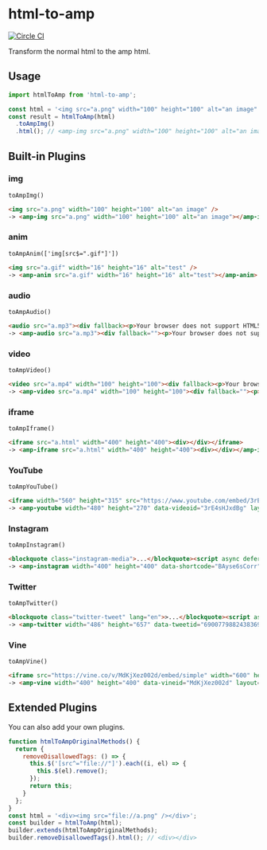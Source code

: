 # html-to-amp

[![Circle CI](https://circleci.com/gh/herablog/html-to-amp.svg?style=shield)](https://circleci.com/gh/herablog/html-to-amp)


Transform the normal html to the amp html.

## Usage

```JavaScript
import htmlToAmp from 'html-to-amp';

const html = '<img src="a.png" width="100" height="100" alt="an image" />';
const result = htmlToAmp(html)
  .toAmpImg()
  .html(); // <amp-img src="a.png" width="100" height="100" alt="an image"></amp-img>
```

## Built-in Plugins

### img
```
toAmpImg()
```

```html
<img src="a.png" width="100" height="100" alt="an image" />
-> <amp-img src="a.png" width="100" height="100" alt="an image"></amp-img>
```

### anim
```
toAmpAnim(['img[src$=".gif"]'])
```

```html
<img src="a.gif" width="16" height="16" alt="test" />
-> <amp-anim src="a.gif" width="16" height="16" alt="test"></amp-anim>
```

### audio
```
toAmpAudio()
```

```html
<audio src="a.mp3"><div fallback><p>Your browser does not support HTML5 audio</p></div><source type="audio/mpeg" src="foo.mp3"></audio>
-> <amp-audio src="a.mp3"><div fallback=""><p>Your browser does not support HTML5 audio</p></div><source type="audio/mpeg" src="foo.mp3"></amp-audio>
```

### video
```
toAmpVideo()
```

```html
<video src="a.mp4" width="100" height="100"><div fallback><p>Your browser does not support HTML5 video</p></div><source type="video/mpeg" src="foo.mp4"></video>
-> <amp-video src="a.mp4" width="100" height="100"><div fallback=""><p>Your browser does not support HTML5 video</p></div><source type="video/mpeg" src="foo.mp4"></amp-video>
```

### iframe
```
toAmpIframe()
```

```html
<iframe src="a.html" width="400" height="400"><div></div></iframe>
-> <amp-iframe src="a.html" width="400" height="400"><div></div></amp-iframe>
```

### YouTube
```
toAmpYouTube()
```

```html
<iframe width="560" height="315" src="https://www.youtube.com/embed/3rE4sHJxdBg" frameborder="0" allowfullscreen></iframe>
-> <amp-youtube width="480" height="270" data-videoid="3rE4sHJxdBg" layout="responsive"></amp-youtube>
```

### Instagram
```
toAmpInstagram()
```

```html
<blockquote class="instagram-media">...</blockquote><script async defer src="//platform.instagram.com/en_US/embeds.js"></script>
-> <amp-instagram width="400" height="400" data-shortcode="BAyse6sCorr" layout="responsive"></amp-instagram>
```

### Twitter
```
toAmpTwitter()
```

```html
<blockquote class="twitter-tweet" lang="en">>...</blockquote><script async src="//platform.twitter.com/widgets.js" charset="utf-8"></script>
-> <amp-twitter width="486" height="657" data-tweetid="690077988243836928" data-cards="visible" layout="responsive"></amp-twitter>
```

### Vine
```
toAmpVine()
```

```html
<iframe src="https://vine.co/v/MdKjXez002d/embed/simple" width="600" height="600" frameborder="0"></iframe><script src="https://platform.vine.co/static/scripts/embed.js"></script>
-> <amp-vine width="400" height="400" data-vineid="MdKjXez002d" layout="responsive"></amp-vine>
```

## Extended Plugins
You can also add your own plugins.

```JavaScript
function htmlToAmpOriginalMethods() {
  return {
    removeDisallowedTags: () => {
      this.$('[src^="file://"]').each((i, el) => {
        this.$(el).remove();
      });
      return this;
    }
  };
}
const html = '<div><img src="file://a.png" /></div>';
const builder = htmlToAmp(html);
builder.extends(htmlToAmpOriginalMethods);
builder.removeDisallowedTags().html(); // <div></div>
```
